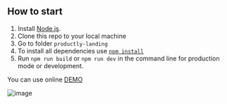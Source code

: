## How to start
1. Install [Node.js](https://nodejs.org/en/download/).
2. Clone this repo to your local machine  
4. Go to folder `productly-landing`
5. To install all dependencies use [`npm install`](https://docs.npmjs.com/cli/install)  
6. Run `npm run build` or `npm run dev` in the command line for production mode or development.

You can use online [DEMO](https://valko-productly.netlify.app/) 

![image](https://user-images.githubusercontent.com/60567379/169896824-72ae67e7-5d74-49b2-8268-9af55fbc01d1.png)
